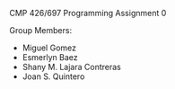 CMP 426/697
Programming Assignment 0

Group Members:
- Miguel Gomez
- Esmerlyn Baez
- Shany M. Lajara Contreras
- Joan S. Quintero
